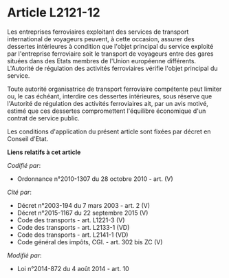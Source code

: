 # Article L2121-12

Les entreprises ferroviaires exploitant des services de transport international de voyageurs peuvent, à cette occasion,
assurer des dessertes intérieures à condition que l'objet principal du service exploité par l'entreprise ferroviaire soit le
transport de voyageurs entre des gares situées dans des Etats membres de l'Union européenne différents. L'Autorité de
régulation des activités ferroviaires vérifie l'objet principal du service.

Toute autorité organisatrice de transport ferroviaire compétente peut limiter ou, le cas échéant, interdire ces dessertes
intérieures, sous réserve que l'Autorité de régulation des activités ferroviaires ait, par un avis motivé, estimé que ces
dessertes compromettent l'équilibre économique d'un contrat de service public.

Les conditions d'application du présent article sont fixées par décret en Conseil d'Etat.

**Liens relatifs à cet article**

_Codifié par_:

  - Ordonnance n°2010-1307 du 28 octobre 2010 - art. (V)

_Cité par_:

  - Décret n°2003-194 du 7 mars 2003 - art. 2 (V)
  - Décret n°2015-1167 du 22 septembre 2015 (V)
  - Code des transports - art. L1221-3 (V)
  - Code des transports - art. L2133-1 (VD)
  - Code des transports - art. L2141-1 (VD)
  - Code général des impôts, CGI. - art. 302 bis ZC (V)

_Modifié par_:

  - Loi n°2014-872 du 4 août 2014 - art. 10
